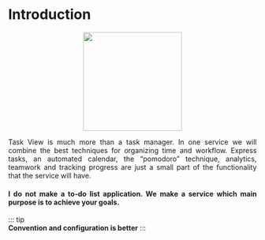 # Introduction

<p style="text-align: center">
  <img width="200" height="200" src="/zxc_php_doc/images/logo.png">
</p>

<p style="text-align: justify"> 
Task View is much more than a task manager. In one service we will combine the best
techniques for organizing time and workflow. Express tasks, an automated calendar,
the “pomodoro” technique, analytics, teamwork and tracking progress are just a small
part of the functionality that the service will have. 
</p>
 
<h4 style="text-align: justify"> 
I do not make a to-do list application. We make a service which main purpose is to achieve your goals.
</h4> 

::: tip  
**Convention and configuration is better**
:::
